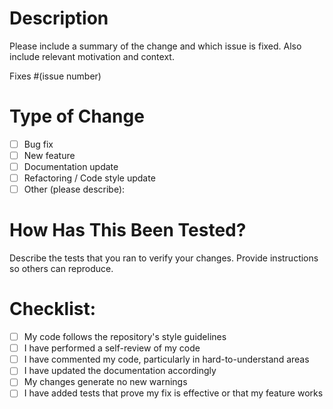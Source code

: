 # Description

Please include a summary of the change and which issue is fixed. Also include relevant motivation and context.

Fixes #(issue number)

# Type of Change

- [ ] Bug fix  
- [ ] New feature  
- [ ] Documentation update  
- [ ] Refactoring / Code style update  
- [ ] Other (please describe):

# How Has This Been Tested?

Describe the tests that you ran to verify your changes. Provide instructions so others can reproduce.

# Checklist:

- [ ] My code follows the repository's style guidelines  
- [ ] I have performed a self-review of my code  
- [ ] I have commented my code, particularly in hard-to-understand areas  
- [ ] I have updated the documentation accordingly  
- [ ] My changes generate no new warnings  
- [ ] I have added tests that prove my fix is effective or that my feature works

